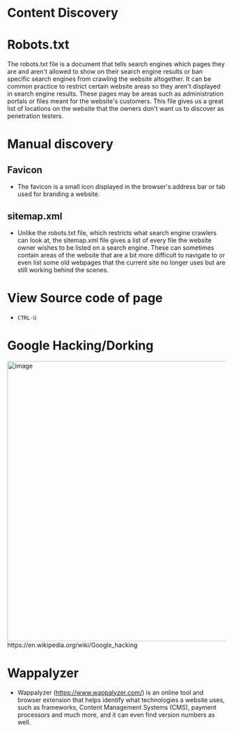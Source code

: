 # Content Discovery

# Robots.txt

The robots.txt file is a document that tells search engines which pages they are and aren't allowed to show on their search engine results or ban specific search engines from crawling the website altogether. It can be common practice to restrict certain website areas so they aren't displayed in search engine results. These pages may be areas such as administration portals or files meant for the website's customers. This file gives us a great list of locations on the website that the owners don't want us to discover as penetration testers.

# Manual discovery 
## Favicon
- The favicon is a small icon displayed in the browser's address bar or tab used for branding a website.

## sitemap.xml
- Unlike the robots.txt file, which restricts what search engine crawlers can look at, the sitemap.xml file gives a list of every file the website owner wishes to be listed on a search engine. These can sometimes contain areas of the website that are a bit more difficult to navigate to or even list some old webpages that the current site no longer uses but are still working behind the scenes.

# View Source code of page
- ```CTRL-U```

# Google Hacking/Dorking
<img width="918" height="642" alt="image" src="https://github.com/user-attachments/assets/7e3bff39-3646-4547-a43b-3eb3f6377fef" />
https://en.wikipedia.org/wiki/Google_hacking 

# Wappalyzer
- Wappalyzer (https://www.wappalyzer.com/) is an online tool and browser extension that helps identify what technologies a website uses, such as frameworks, Content Management Systems (CMS), payment processors and much more, and it can even find version numbers as well.

